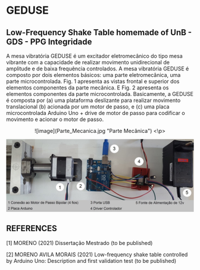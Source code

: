 # GEDUSE
## Low-Frequency Shake Table homemade of UnB - GDS - PPG Integridade

A mesa vibratória GEDUSE é um excitador eletromecânico do tipo mesa vibrante com a capacidade de realizar movimento unidirecional de amplitude e de baixa frequência controlados. A mesa vibratória GEDUSE é composto por dois elementos básicos: uma parte eletromecânica, uma parte microcontrolada. Fig. 1 apresenta as vistas frontal e superior dos elementos componentes da parte mecânica. E Fig. 2 apresenta os elementos componentes da parte microcontrolada. Basicamente, a GEDUSE é composta por (a) uma plataforma deslizante para realizar movimento translacional (b) acionada por um motor de passo, e (c) uma placa microcontrolada Arduino Uno + drive de motor de passo para codificar o movimento e acionar o motor de passo.

<p align="center" width="100%"> ![image](Parte_Mecanica.jpg "Parte Mecânica") <\p>

![image](Parte_MicroControlada.jpg "Parte MicroControlada")

## REFERENCES

[1] MORENO (2021) Dissertação Mestrado (to be published)

[2] MORENO AVILA MORAIS (2021) Low-frequency shake table controlled by Arduino Uno: Description and first validation test (to be published)
